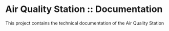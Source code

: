 # Air Quality Station :: Documentation

This project contains the technical documentation of the Air Quality Station 

